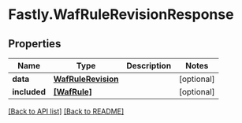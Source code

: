 # Fastly.WafRuleRevisionResponse

## Properties

Name | Type | Description | Notes
------------ | ------------- | ------------- | -------------
**data** | [**WafRuleRevision**](WafRuleRevision.md) |  | [optional] 
**included** | [**[WafRule]**](WafRule.md) |  | [optional] 



[[Back to API list]](../../README.md#endpoints) [[Back to README]](../../README.md)
